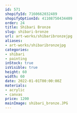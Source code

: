 ```yaml
---
id: 571
shopifyId: 7160662032489
shopifyOptionId: 41108750434409
order: 24
title: Shibari Bronze
slug: shibari-bronze
url: art-works/shibaribronzejpg
aliases:
- art-works/shibaribronzejpg
categories:
- shibari
- painting
inStock: true
isVisible: true
height: 60
width: 60
date: 2022-01-01T00:00:00Z
materials:
- acrylic
- canvas
price: 1200
mainImage: shibari_bronze.JPG
---
```

